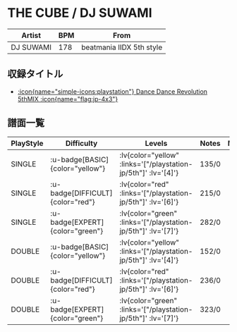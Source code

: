 # THE CUBE / DJ SUWAMI

|Artist|BPM|From|
|------|---|----|
|DJ SUWAMI|178|beatmania IIDX 5th style|

## 収録タイトル

- [ :icon{name="simple-icons:playstation"} Dance Dance Revolution 5thMIX :icon{name="flag:jp-4x3"} ](/playstation-jp/5th)

## 譜面一覧

|PlayStyle|Difficulty|Levels|Notes|Movie|
|---------|----------|------|-----|-----|
|SINGLE| :u-badge[BASIC]{color="yellow"} | :lv{color="yellow" :links='["/playstation-jp/5th"]' :lv='[4]'} |135/0||
|SINGLE| :u-badge[DIFFICULT]{color="red"} | :lv{color="red" :links='["/playstation-jp/5th"]' :lv='[6]'} |215/0||
|SINGLE| :u-badge[EXPERT]{color="green"} | :lv{color="green" :links='["/playstation-jp/5th"]' :lv='[7]'} |282/0||
|DOUBLE| :u-badge[BASIC]{color="yellow"} | :lv{color="yellow" :links='["/playstation-jp/5th"]' :lv='[4]'} |152/0||
|DOUBLE| :u-badge[DIFFICULT]{color="red"} | :lv{color="red" :links='["/playstation-jp/5th"]' :lv='[6]'} |236/0||
|DOUBLE| :u-badge[EXPERT]{color="green"} | :lv{color="green" :links='["/playstation-jp/5th"]' :lv='[7]'} |323/0||
